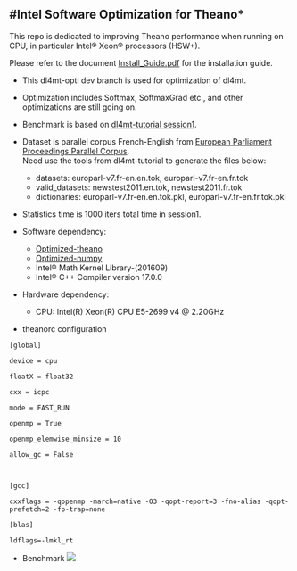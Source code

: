 #Intel Software Optimization for Theano*
---

This repo is dedicated to improving Theano performance when running on CPU, in particular Intel® Xeon® processors (HSW+).

Please refer to the document [Install_Guide.pdf](https://github.com/intel/theano/blob/master/Install_Guide.pdf) for the installation guide.


* This dl4mt-opti dev branch is used for optimization of dl4mt.
* Optimization includes Softmax, SoftmaxGrad etc., and other optimizations are still going on.

* Benchmark is based on [dl4mt-tutorial session1](https://github.com/nyu-dl/dl4mt-tutorial/tree/master/session1).
* Dataset is parallel corpus French-English from [European Parliament Proceedings Parallel Corpus](http://www.statmt.org/europarl). <br />
  Need use the tools from dl4mt-tutorial to generate the files below:
     * datasets: europarl-v7.fr-en.en.tok, europarl-v7.fr-en.fr.tok
     * valid_datasets: newstest2011.en.tok, newstest2011.fr.tok
     * dictionaries: europarl-v7.fr-en.en.tok.pkl, europarl-v7.fr-en.fr.tok.pkl

* Statistics time is 1000 iters total time in session1.
* Software dependency:
     * [Optimized-theano](https://github.com/intel/Theano.git)
     * [Optimized-numpy](https://github.com/intel/numpy.git)
     * Intel® Math Kernel Library-(201609)
     * Intel® C++ Compiler version 17.0.0
* Hardware dependency:
     * CPU: Intel(R) Xeon(R) CPU E5-2699 v4 @ 2.20GHz

* theanorc configuration
<pre><code>[global]<br />
device = cpu<br />
floatX = float32<br />
cxx = icpc<br />
mode = FAST_RUN<br />
openmp = True<br />
openmp_elemwise_minsize = 10<br />
allow_gc = False<br />
<br />
[gcc]<br />
cxxflags = -qopenmp -march=native -O3 -qopt-report=3 -fno-alias -qopt-prefetch=2 -fp-trap=none<br />
[blas]<br />
ldflags=-lmkl_rt<br /></code></pre>

* Benchmark
![](https://raw.githubusercontent.com/intel/Theano/dl4mt-opti/doc/images/simple-encoder-decoder_benchmark.png)
